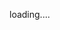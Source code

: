 <script setup>
import { onMounted } from 'vue'
import { data } from './index.data.ts'
onMounted( () => {
  // 我想读取srcDir docs下一级目录 随机生成一个路径
  const BASE_PATH = '/tech_insight'
  const randDir =  data[Math.floor(Math.random() * data.length)]
  window.location.replace(`${BASE_PATH}/${randDir}`)
})
</script>


loading....